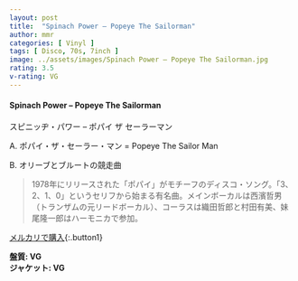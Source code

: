 ```yaml
---
layout: post
title:  "Spinach Power – Popeye The Sailorman"
author: mmr
categories: [ Vinyl ]
tags: [ Disco, 70s, 7inch ]
image: ../assets/images/Spinach Power – Popeye The Sailorman.jpg
rating: 3.5
v-rating: VG
---
```


#### Spinach Power – Popeye The Sailorman

スピニッヂ・パワー – ポパイ ザ セーラーマン

A. ポパイ・ザ・セーラー・マン = Popeye The Sailor Man

B. オリーブとブルートの競走曲

> 1978年にリリースされた「ポパイ」がモチーフのディスコ・ソング。「3、2、1、0」というセリフから始まる有名曲。メインボーカルは西濱哲男（トランザムの元リードボーカル）、コーラスは織田哲郎と村田有美、妹尾隆一郎はハーモニカで参加。

[メルカリで購入](https://jp.mercari.com/item/m15350069400){:.button1}

<div class="mt-4 mb-4 d-flex align-items-center">
<strong class="mr-1">盤質: VG</strong>
</div>
<div class="mt-4 mb-4 d-flex align-items-center">
<strong class="mr-1">ジャケット: VG</strong>
</div>

